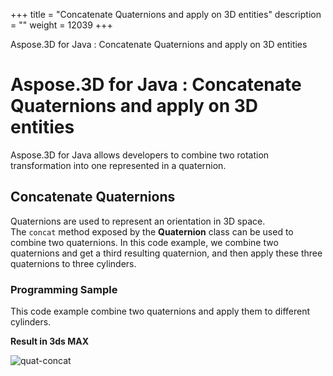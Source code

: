 +++
title = "Concatenate Quaternions and apply on 3D entities" 
description = "" 
weight = 12039 
+++

Aspose.3D for Java : Concatenate Quaternions and apply on 3D entities  

# Aspose.3D for Java : Concatenate Quaternions and apply on 3D entities


Aspose.3D for Java allows developers to combine two rotation transformation into one represented in a quaternion.

## Concatenate Quaternions

Quaternions are used to represent an orientation in 3D space. The `concat` method exposed by the **Quaternion** class can be used to combine two quaternions. In this code example, we combine two quaternions and get a third resulting quaternion, and then apply these three quaternions to three cylinders.

### Programming Sample

This code example combine two quaternions and apply them to different cylinders.

  
  

**Result in 3ds MAX**

![quat-concat](https://docs2.aspose.com/3d/java/attachments/19923003/20119580.png)

